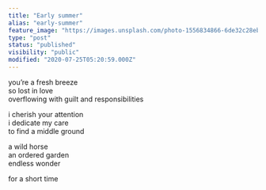 ```yaml
---
title: "Early summer"
alias: "early-summer"
feature_image: "https://images.unsplash.com/photo-1556834866-6de32c28eb88?ixlib=rb-1.2.1&q=80&fm=jpg&crop=entropy&cs=tinysrgb&w=2000&fit=max&ixid=eyJhcHBfaWQiOjExNzczfQ"
type: "post"
status: "published"
visibility: "public"
modified: "2020-07-25T05:20:59.000Z"
---
```


<p>you’re a fresh breeze<br>so lost in love<br>overflowing with guilt and responsibilities</p><p>i cherish your attention<br>i dedicate my care<br>to find a middle ground</p><p>a wild horse<br>an ordered garden<br>endless wonder</p><p>for a short time</p>
